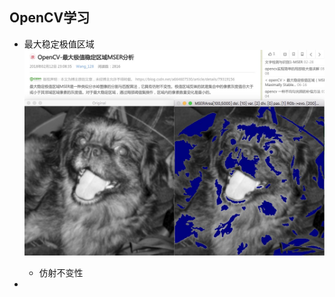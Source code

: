 ## OpenCV学习

- 最大稳定极值区域![mser](https://github.com/liangjin2007/data_liangjin/blob/master/opencv_mser.jpg?raw=true)
  - 仿射不变性

-




